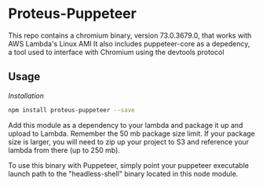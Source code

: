 # Proteus-Puppeteer

This repo contains a chromium binary, version 73.0.3679.0, that works with AWS Lambda's Linux AMI
It also includes puppeteer-core as a depedency, a tool used to interface with Chromium using the devtools protocol

## Usage

*Installation*

```bash
npm install proteus-puppeteer --save
```

Add this module as a dependency to your lambda and package it up and upload to Lambda. 
Remember the 50 mb package size limit. 
If your package size is larger, you will need to zip up your project to S3 and reference your lambda from there (up to 250 mb).

To use this binary with Puppeteer, simply point your puppeteer executable launch path to the "headless-shell" binary located in this node module.

